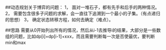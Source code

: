 ##动态规划关于博弈的问题：
1，	面对一堆石子，都有先手和后手的两种情况。
2，	需要包含很多子问题的求解，会一直往下追溯到一个最小的子集。（有点递归的思想）
3，	确定状态转移方程，如何去确定（难点）。

##思路
需要从0开始列出所有的情况，然后从i-1去推导i的结果，大部分是一些数组的问题，比如dp[i]=dp[i-1]+xxx，而且需要判断每一次是否使最优，要判断 min和max